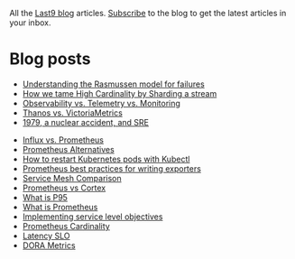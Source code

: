 All the [Last9 blog](https://last9.io/blog) articles. [Subscribe](https://last9.io/blog/subscribe) to the blog to get the latest articles in your inbox.

# Blog posts
<!-- BLOG-POST-LIST:START -->
- [Understanding the Rasmussen model for failures](https://last9.io/blog/understanding-the-rasmussen-model-for-failures/)
- [How we tame High Cardinality by Sharding a stream](https://last9.io/blog/how-we-tame-high-cardinality-by-sharding-a-stream/)
- [Observability vs. Telemetry vs. Monitoring](https://last9.io/blog/observability-vs-telemetry-vs-monitoring/)
- [Thanos vs. VictoriaMetrics](https://last9.io/blog/thanos-vs-victoriametrics/)
- [1979, a nuclear accident, and SRE](https://last9.io/blog/1979-a-nuclear-accident-and-sre/)
<!-- BLOG-POST-LIST:END -->
- [Influx vs. Prometheus](https://last9.io/blog/prometheus-vs-influxdb/)
- [Prometheus Alternatives](https://last9.io/blog/prometheus-alternatives/)
- [How to restart Kubernetes pods with Kubectl](https://last9.io/blog/how-to-restart-kubernetes-pods-with-kubectl-tutorial/)
- [Prometheus best practices for writing exporters](https://last9.io/blog/best-practices-using-and-writing-prometheus-exporters/)
- [Service Mesh Comparison](https://last9.io/blog/comparing-popular-service-mesh-offerings/)
- [Prometheus vs Cortex](https://last9.io/blog/prometheus-vs-cortex/)
- [What is P95](https://last9.io/blog/your-percentiles-are-incorrect-p99-of-the-times/)
- [What is Prometheus](https://last9.io/blog/what-is-prometheus/)
- [Implementing service level objectives](https://last9.io/blog/a-practical-guide-to-implementing-slos/)
- [Prometheus Cardinality](https://last9.io/blog/how-to-manage-high-cardinality-metrics-in-prometheus/)
- [Latency SLO](https://last9.io/blog/latency-slo/)
- [DORA Metrics](https://last9.io/blog/dora-metrics/)

